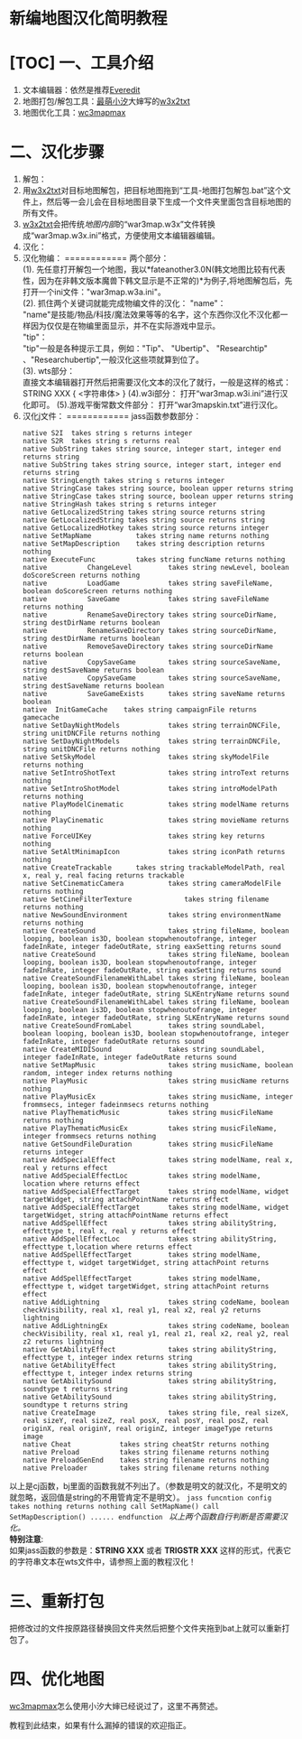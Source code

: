 新编地图汉化简明教程
============  
[TOC]
一、工具介绍
============
1. 文本编辑器：依然是推荐[Everedit](http://www.everedit.cn/)  
2. 地图打包/解包工具：[最萌小汐](https://github.com/syj2010syj)大婶写的[w3x2txt](https://github.com/syj2010syj/w3x2txt)  
3. 地图优化工具：[wc3mapmax](https://github.com/actboy168/wc3mapmax)  
  
二、汉化步骤
============
1. 解包：
  1. 用[w3x2txt](https://github.com/syj2010syj/w3x2txt)对目标地图解包，把目标地图拖到“工具-地图打包解包.bat”这个文件上，然后等一会儿会在目标地图目录下生成一个文件夹里面包含目标地图的所有文件。  	
  2. [w3x2txt](https://github.com/syj2010syj/w3x2txt)会把传统*地图内部*的“war3map.w3x”文件转换成“war3map.w3x.ini”格式，方便使用文本编辑器编辑。  
2. 汉化：  
  1. 汉化物编：
============ 
两个部分：   
   (1). 先任意打开解包一个地图，我以*fateanother3.0N(韩文地图比较有代表性，因为在非韩文版本魔兽下韩文显示是不正常的)*为例子,将地图解包后，先打开一个ini文件："war3map.w3a.ini"。  
   (2). 抓住两个关键词就能完成物编文件的汉化：
   "name"：  
   "name"是技能/物品/科技/魔法效果等等的名字，这个东西你汉化不汉化都一样因为仅仅是在物编里面显示，并不在实际游戏中显示。  
  "tip"：  
  "tip"一般是各种提示工具，例如："Tip"、 "Ubertip"、 "Researchtip" 、"Researchubertip",一般汉化这些项就算到位了。  
(3). wts部分：  
直接文本编辑器打开然后把需要汉化文本的汉化了就行，一般是这样的格式：
STRING XXX
{
  <字符串体>
}
(4).w3i部分：
打开“war3map.w3i.ini”进行汉化即可。
(5).游戏平衡常数文件部分：
打开“war3mapskin.txt”进行汉化。
 2. 汉化j文件：
============ 
jass函数参数部分：
	 ```jass
    native S2I  takes string s returns integer
    native S2R  takes string s returns real
    native SubString takes string source, integer start, integer end returns string
    native SubString takes string source, integer start, integer end returns string
    native StringLength takes string s returns integer
    native StringCase takes string source, boolean upper returns string
    native StringCase takes string source, boolean upper returns string
    native StringHash takes string s returns integer
    native GetLocalizedString takes string source returns string
    native GetLocalizedString takes string source returns string
    native GetLocalizedHotkey takes string source returns integer
    native SetMapName           takes string name returns nothing
    native SetMapDescription    takes string description returns nothing
    native ExecuteFunc          takes string funcName returns nothing
    native          ChangeLevel         takes string newLevel, boolean doScoreScreen returns nothing
    native          LoadGame            takes string saveFileName, boolean doScoreScreen returns nothing
    native          SaveGame            takes string saveFileName returns nothing
    native          RenameSaveDirectory takes string sourceDirName, string destDirName returns boolean
    native          RenameSaveDirectory takes string sourceDirName, string destDirName returns boolean
    native          RemoveSaveDirectory takes string sourceDirName returns boolean
    native          CopySaveGame        takes string sourceSaveName, string destSaveName returns boolean
    native          CopySaveGame        takes string sourceSaveName, string destSaveName returns boolean
    native          SaveGameExists      takes string saveName returns boolean
    native  InitGameCache    takes string campaignFile returns gamecache
    native SetDayNightModels            takes string terrainDNCFile, string unitDNCFile returns nothing
    native SetDayNightModels            takes string terrainDNCFile, string unitDNCFile returns nothing
    native SetSkyModel                  takes string skyModelFile returns nothing
    native SetIntroShotText             takes string introText returns nothing
    native SetIntroShotModel            takes string introModelPath returns nothing
    native PlayModelCinematic           takes string modelName returns nothing
    native PlayCinematic                takes string movieName returns nothing
    native ForceUIKey                   takes string key returns nothing
    native SetAltMinimapIcon            takes string iconPath returns nothing
    native CreateTrackable      takes string trackableModelPath, real x, real y, real facing returns trackable
    native SetCinematicCamera           takes string cameraModelFile returns nothing
    native SetCineFilterTexture             takes string filename returns nothing
    native NewSoundEnvironment          takes string environmentName returns nothing
    native CreateSound                  takes string fileName, boolean looping, boolean is3D, boolean stopwhenoutofrange, integer fadeInRate, integer fadeOutRate, string eaxSetting returns sound
    native CreateSound                  takes string fileName, boolean looping, boolean is3D, boolean stopwhenoutofrange, integer fadeInRate, integer fadeOutRate, string eaxSetting returns sound
    native CreateSoundFilenameWithLabel takes string fileName, boolean looping, boolean is3D, boolean stopwhenoutofrange, integer fadeInRate, integer fadeOutRate, string SLKEntryName returns sound
    native CreateSoundFilenameWithLabel takes string fileName, boolean looping, boolean is3D, boolean stopwhenoutofrange, integer fadeInRate, integer fadeOutRate, string SLKEntryName returns sound
    native CreateSoundFromLabel         takes string soundLabel, boolean looping, boolean is3D, boolean stopwhenoutofrange, integer fadeInRate, integer fadeOutRate returns sound
    native CreateMIDISound              takes string soundLabel, integer fadeInRate, integer fadeOutRate returns sound
    native SetMapMusic                  takes string musicName, boolean random, integer index returns nothing
    native PlayMusic                    takes string musicName returns nothing
    native PlayMusicEx                  takes string musicName, integer frommsecs, integer fadeinmsecs returns nothing
    native PlayThematicMusic            takes string musicFileName returns nothing
    native PlayThematicMusicEx          takes string musicFileName, integer frommsecs returns nothing
    native GetSoundFileDuration         takes string musicFileName returns integer
    native AddSpecialEffect             takes string modelName, real x, real y returns effect
    native AddSpecialEffectLoc          takes string modelName, location where returns effect
    native AddSpecialEffectTarget       takes string modelName, widget targetWidget, string attachPointName returns effect
    native AddSpecialEffectTarget       takes string modelName, widget targetWidget, string attachPointName returns effect
    native AddSpellEffect               takes string abilityString, effecttype t, real x, real y returns effect
    native AddSpellEffectLoc            takes string abilityString, effecttype t,location where returns effect
    native AddSpellEffectTarget         takes string modelName, effecttype t, widget targetWidget, string attachPoint returns effect
    native AddSpellEffectTarget         takes string modelName, effecttype t, widget targetWidget, string attachPoint returns effect
    native AddLightning                 takes string codeName, boolean checkVisibility, real x1, real y1, real x2, real y2 returns lightning
    native AddLightningEx               takes string codeName, boolean checkVisibility, real x1, real y1, real z1, real x2, real y2, real z2 returns lightning
    native GetAbilityEffect             takes string abilityString, effecttype t, integer index returns string
    native GetAbilityEffect             takes string abilityString, effecttype t, integer index returns string
    native GetAbilitySound              takes string abilityString, soundtype t returns string
    native GetAbilitySound              takes string abilityString, soundtype t returns string
    native CreateImage                  takes string file, real sizeX, real sizeY, real sizeZ, real posX, real posY, real posZ, real originX, real originY, real originZ, integer imageType returns image
    native Cheat            takes string cheatStr returns nothing
    native Preload          takes string filename returns nothing
    native PreloadGenEnd    takes string filename returns nothing
    native Preloader        takes string filename returns nothing
	```
以上是cj函数，bj里面的函数我就不列出了。（参数是明文的就汉化，不是明文的就忽略，返回值是string的不用管肯定不是明文）。
	```jass
	funcntion config takes nothing returns nothing
	call SetMapName()
	call SetMapDescription()
	......
	endfunction
	```
*以上两个函数自行判断是否需要汉化。*  
__特别注意__:  
如果jass函数的参数是：**STRING XXX** 或者 **TRIGSTR XXX** 这样的形式，代表它的字符串文本在wts文件中，请参照上面的教程汉化！

三、重新打包
============
把修改过的文件按原路径替换回文件夹然后把整个文件夹拖到bat上就可以重新打包了。

四、优化地图
============
[wc3mapmax](https://github.com/actboy168/wc3mapmax)怎么使用小汐大婶已经说过了，这里不再赘述。

教程到此结束，如果有什么漏掉的错误的欢迎指正。








